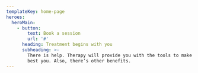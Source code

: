 ```yaml
---
templateKey: home-page
heroes:
  heroMain:
    - button:
        text: Book a session
        url: '#'
      heading: Treatment begins with you
      subheading: >-
        There is help. Therapy will provide you with the tools to make you the
        best you. Also, there’s other benefits.
---
```


